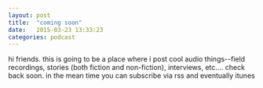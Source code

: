 ```yaml
---
layout: post
title:  "coming soon"
date:   2015-03-23 13:33:23
categories: podcast
---
```


hi friends. this is going to be a place where i post cool audio things--field recordings, stories (both fiction and non-fiction), interviews, etc.... check back soon. in the mean time you can subscribe via rss and eventually itunes
